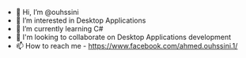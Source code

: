 - 👋 Hi, I’m @ouhssini
- 👀 I’m interested in Desktop Applications
- 🌱 I’m currently learning C#
- 💞️ I'm looking to collaborate on Desktop Applications development
- 📫 How to reach me - https://www.facebook.com/ahmed.ouhssini.1/

<!---
ouhssini/ouhssini is a ✨ special ✨ repository because its `README.md` (this file) appears on your GitHub profile.
You can click the Preview link to take a look at your changes.
--->
